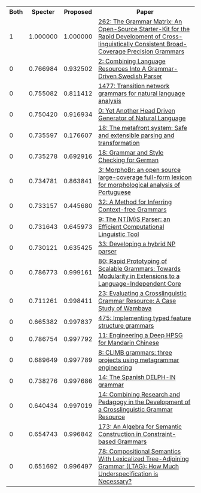 <html><table><tr>
<th>Both</th>
<th>Specter</th>
<th>Proposed</th>
<th>Paper</th>
</tr>
<tr>
<td>1</td>
<td>1.000000</td>
<td>1.000000</td>
<td><a href="https://www.semanticscholar.org/paper/3904de65eca0e3a31ad3ea10e94fdd90599a5033">262: The Grammar Matrix: An Open-Source Starter-Kit for the Rapid Development of Cross-linguistically Consistent Broad-Coverage Precision Grammars</a></td>
</tr>
<tr>
<td>0</td>
<td>0.766984</td>
<td>0.932502</td>
<td><a href="https://www.semanticscholar.org/paper/eca70a776c87b5b581e09137d1530b9d4a78b219">2: Combining Language Resources Into A Grammar-Driven Swedish Parser</a></td>
</tr>
<tr>
<td>0</td>
<td>0.755082</td>
<td>0.811412</td>
<td><a href="https://www.semanticscholar.org/paper/09550accec47459a61fe1710a0a32c2ec22449bd">1477: Transition network grammars for natural language analysis</a></td>
</tr>
<tr>
<td>0</td>
<td>0.750420</td>
<td>0.916934</td>
<td><a href="https://www.semanticscholar.org/paper/e8dd987073cd75df648b49f1f9db9667dd39655e">0: Yet Another Head Driven Generator of Natural Language</a></td>
</tr>
<tr>
<td>0</td>
<td>0.735597</td>
<td>0.176607</td>
<td><a href="https://www.semanticscholar.org/paper/2792d776f2432b5891399bfceadcf87be0fffb30">18: The metafront system: Safe and extensible parsing and transformation</a></td>
</tr>
<tr>
<td>0</td>
<td>0.735278</td>
<td>0.692916</td>
<td><a href="https://www.semanticscholar.org/paper/dbfc361f09faa00e117dc59019c7846f21d7192c">18: Grammar and Style Checking for German</a></td>
</tr>
<tr>
<td>0</td>
<td>0.734781</td>
<td>0.863841</td>
<td><a href="https://www.semanticscholar.org/paper/93aa3fbbd3b9a9df464467726c84cfe3dcde1518">3: MorphoBr: an open source large-coverage full-form lexicon for morphological analysis of Portuguese</a></td>
</tr>
<tr>
<td>0</td>
<td>0.733157</td>
<td>0.445680</td>
<td><a href="https://www.semanticscholar.org/paper/1704daf28df8c017740c7fe1dc59e5577293cb20">32: A Method for Inferring Context-free Grammars</a></td>
</tr>
<tr>
<td>0</td>
<td>0.731643</td>
<td>0.645973</td>
<td><a href="https://www.semanticscholar.org/paper/7f9a382d004e5ec30eb04cd766a90f0c2def254a">9: The NT(M)S Parser: an Efficient Computational Linguistic Tool</a></td>
</tr>
<tr>
<td>0</td>
<td>0.730121</td>
<td>0.635425</td>
<td><a href="https://www.semanticscholar.org/paper/d5dd6c50484e69b660b7362e282d8ffa582d614f">33: Developing a hybrid NP parser</a></td>
</tr>
<tr>
<td>0</td>
<td>0.786773</td>
<td>0.999161</td>
<td><a href="https://www.semanticscholar.org/paper/c9639918614f95f6fe089b184ba2fa8424097c95">80: Rapid Prototyping of Scalable Grammars: Towards Modularity in Extensions to a Language-Independent Core</a></td>
</tr>
<tr>
<td>0</td>
<td>0.711261</td>
<td>0.998411</td>
<td><a href="https://www.semanticscholar.org/paper/3f604460bdc7aa5abc19885fc96c4e686a4732dc">23: Evaluating a Crosslinguistic Grammar Resource: A Case Study of Wambaya</a></td>
</tr>
<tr>
<td>0</td>
<td>0.665382</td>
<td>0.997837</td>
<td><a href="https://www.semanticscholar.org/paper/40659ef31c1bd5e4d99d5d81e1e7ee2422db0a1d">475: Implementing typed feature structure grammars</a></td>
</tr>
<tr>
<td>0</td>
<td>0.786754</td>
<td>0.997792</td>
<td><a href="https://www.semanticscholar.org/paper/0707b33c2c930fba844ee6ea2b36dfad8db17fb7">11: Engineering a Deep HPSG for Mandarin Chinese</a></td>
</tr>
<tr>
<td>0</td>
<td>0.689649</td>
<td>0.997789</td>
<td><a href="https://www.semanticscholar.org/paper/4ddc87772ac0ba073cf6846de8f0fb45f7003670">8: CLIMB grammars: three projects using metagrammar engineering</a></td>
</tr>
<tr>
<td>0</td>
<td>0.738276</td>
<td>0.997686</td>
<td><a href="https://www.semanticscholar.org/paper/eebefbe697c477e3dbb928462fae7c74a97a7c1f">14: The Spanish DELPH-IN grammar</a></td>
</tr>
<tr>
<td>0</td>
<td>0.640434</td>
<td>0.997019</td>
<td><a href="https://www.semanticscholar.org/paper/2462462b5b086ccdbc4623ca41a75cd74ba770e5">14: Combining Research and Pedagogy in the Development of a Crosslinguistic Grammar Resource</a></td>
</tr>
<tr>
<td>0</td>
<td>0.654743</td>
<td>0.996842</td>
<td><a href="https://www.semanticscholar.org/paper/e006247c9584f39593bed908827cca40b74cdf66">173: An Algebra for Semantic Construction in Constraint-based Grammars</a></td>
</tr>
<tr>
<td>0</td>
<td>0.651692</td>
<td>0.996497</td>
<td><a href="https://www.semanticscholar.org/paper/48e8ed40e24253d52b8b5798a43f59087df01cb2">78: Compositional Semantics With Lexicalized Tree-Adjoining Grammar (LTAG): How Much Underspecification is Necessary?</a></td>
</tr>
</table></html>
